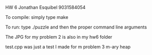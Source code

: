 HW 6 
Jonathan Esquibel
9031584054

To compile: simply type make

To run: type ./puzzle and then the proper command line arguments



The JPG for my problem 2 is also in my hw6 folder

test.cpp was just a test I made for m problem 3 m-ary heap